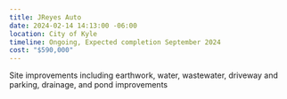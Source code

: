 ```yaml
---
title: JReyes Auto
date: 2024-02-14 14:13:00 -06:00
location: City of Kyle
timeline: Ongoing, Expected completion September 2024
cost: "$590,000"
---
```


Site improvements including earthwork, water, wastewater, driveway and parking, drainage, and pond improvements